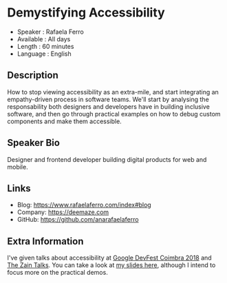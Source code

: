 Demystifying Accessibility
=========================

* Speaker   : Rafaela Ferro
* Available : All days
* Length    : 60 minutes
* Language  : English

Description
-----------

How to stop viewing accessibility as an extra-mile, and start integrating an empathy-driven process in software teams.
We'll start by analysing the responsability both designers and developers have in building inclusive software, and then
go through practical examples on how to debug custom components and make them accessible.

Speaker Bio
-----------

Designer and frontend developer building digital products for web and mobile.

Links
-----

* Blog: https://www.rafaelaferro.com/index#blog
* Company: https://deemaze.com
* GitHub: https://github.com/anarafaelaferro

Extra Information
-----------------

I've given talks about accessibility at [Google DevFest Coimbra 2018](https://devfest.gdgcoimbra.xyz/) and 
[The Zain Talks](https://www.meetup.com/zain-talks/). You can take a look at [my slides here](https://slides.com/anarafaelaferro/demystifying-accessbility/), 
although I intend to focus more on the practical demos.
